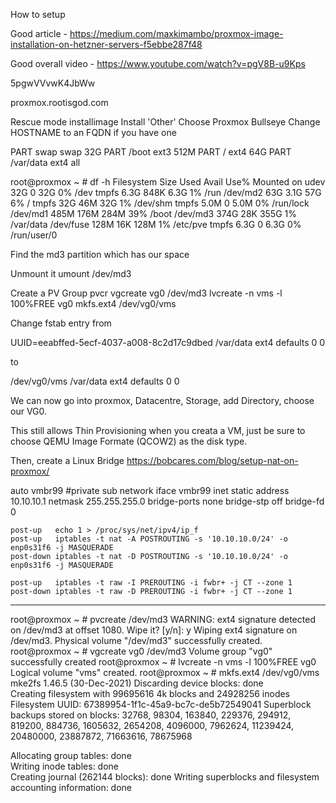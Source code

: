 How to setup

Good article - https://medium.com/maxkimambo/proxmox-image-installation-on-hetzner-servers-f5ebbe287f48

Good overall video - https://www.youtube.com/watch?v=pgV8B-u9Kps

5pgwVVvwK4JbWw

proxmox.rootisgod.com

Rescue mode
installimage
Install 'Other'
Choose Proxmox Bullseye 
Change HOSTNAME to an FQDN if you have one

PART swap swap 32G
PART /boot ext3 512M
PART / ext4 64G
PART /var/data ext4 all


root@proxmox ~ # df -h
Filesystem      Size  Used Avail Use% Mounted on
udev             32G     0   32G   0% /dev
tmpfs           6.3G  848K  6.3G   1% /run
/dev/md2         63G  3.1G   57G   6% /
tmpfs            32G   46M   32G   1% /dev/shm
tmpfs           5.0M     0  5.0M   0% /run/lock
/dev/md1        485M  176M  284M  39% /boot
/dev/md3        374G   28K  355G   1% /var/data
/dev/fuse       128M   16K  128M   1% /etc/pve
tmpfs           6.3G     0  6.3G   0% /run/user/0

Find the md3 partition which has our space

Unmount it
umount /dev/md3

Create a PV Group
pvcr
vgcreate vg0 /dev/md3
lvcreate -n vms -l 100%FREE vg0
mkfs.ext4 /dev/vg0/vms

Change fstab entry from

UUID=eeabffed-5ecf-4037-a008-8c2d17c9dbed /var/data ext4 defaults 0 0

to

/dev/vg0/vms /var/data ext4 defaults 0 0

We can now go into proxmox, Datacentre, Storage, add Directory, choose our VG0.

This still allows Thin Provisioning when you creata a VM, just be sure to choose QEMU Image Formate (QCOW2) as the disk type.

Then, create a Linux Bridge
https://bobcares.com/blog/setup-nat-on-proxmox/


auto vmbr99
#private sub network
iface vmbr99 inet static
    address  10.10.10.1
    netmask  255.255.255.0
    bridge-ports none
    bridge-stp off
    bridge-fd 0

    post-up   echo 1 > /proc/sys/net/ipv4/ip_f
    post-up   iptables -t nat -A POSTROUTING -s '10.10.10.0/24' -o enp0s31f6 -j MASQUERADE
    post-down iptables -t nat -D POSTROUTING -s '10.10.10.0/24' -o enp0s31f6 -j MASQUERADE 
    
    post-up   iptables -t raw -I PREROUTING -i fwbr+ -j CT --zone 1  
    post-down iptables -t raw -D PREROUTING -i fwbr+ -j CT --zone 1


------------

root@proxmox ~ # pvcreate /dev/md3
WARNING: ext4 signature detected on /dev/md3 at offset 1080. Wipe it? [y/n]: y
Wiping ext4 signature on /dev/md3.
Physical volume "/dev/md3" successfully created.
root@proxmox ~ # vgcreate vg0 /dev/md3
Volume group "vg0" successfully created
root@proxmox ~ # lvcreate -n vms -l 100%FREE vg0
Logical volume "vms" created.
root@proxmox ~ # mkfs.ext4 /dev/vg0/vms
mke2fs 1.46.5 (30-Dec-2021)
Discarding device blocks: done                            
Creating filesystem with 99695616 4k blocks and 24928256 inodes
Filesystem UUID: 67389954-1f1c-45a9-bc7c-de5b72549041
Superblock backups stored on blocks:
32768, 98304, 163840, 229376, 294912, 819200, 884736, 1605632, 2654208,
4096000, 7962624, 11239424, 20480000, 23887872, 71663616, 78675968

Allocating group tables: done                            
Writing inode tables: done                            
Creating journal (262144 blocks): done
Writing superblocks and filesystem accounting information: done     
